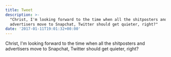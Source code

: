 ```yaml
---
title: Tweet
description: >-
  "Christ, I'm looking forward to the time when all the shitposters and
  advertisers move to Snapchat, Twitter should get quieter, right?"
date: '2017-01-11T19:01:32+00:00'
---
```

Christ, I'm looking forward to the time when all the shitposters and advertisers move to Snapchat, Twitter should get quieter, right?
